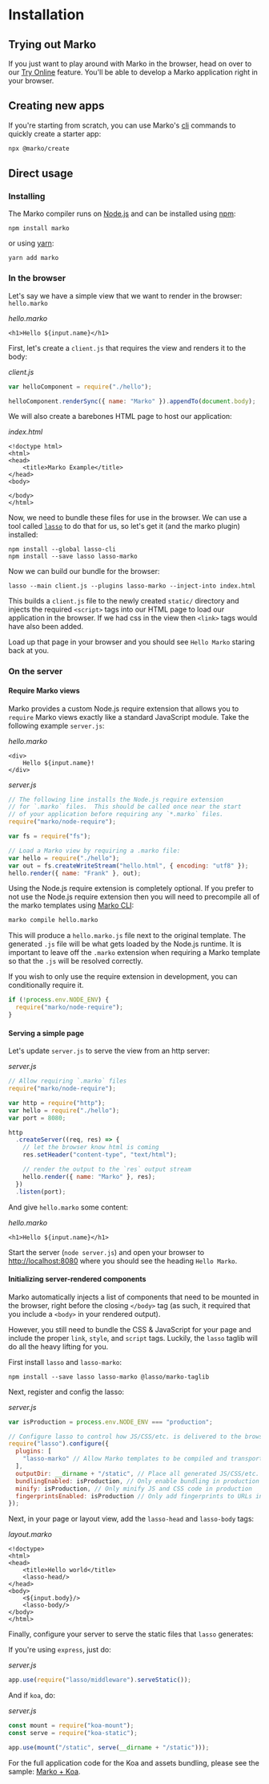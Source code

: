 # Installation

## Trying out Marko

If you just want to play around with Marko in the browser, head on over to our [Try Online](https://markojs.com/try-online) feature. You'll be able to develop a Marko application right in your browser.

## Creating new apps

If you're starting from scratch, you can use Marko's [cli](https://github.com/marko-js/cli) commands to quickly create a starter app:

```bash
npx @marko/create
```

## Direct usage

### Installing

The Marko compiler runs on [Node.js](https://nodejs.org/) and can be installed using [npm](https://www.npmjs.com/package/marko):

```
npm install marko
```

or using [yarn](https://yarnpkg.com):

```
yarn add marko
```

### In the browser

Let's say we have a simple view that we want to render in the browser: `hello.marko`

_hello.marko_

```marko
<h1>Hello ${input.name}</h1>
```

First, let's create a `client.js` that requires the view and renders it to the body:

_client.js_

```js
var helloComponent = require("./hello");

helloComponent.renderSync({ name: "Marko" }).appendTo(document.body);
```

We will also create a barebones HTML page to host our application:

_index.html_

```
<!doctype html>
<html>
<head>
    <title>Marko Example</title>
</head>
<body>

</body>
</html>
```

Now, we need to bundle these files for use in the browser. We can use a tool called [`lasso`](https://github.com/lasso-js/lasso) to do that for us, so let's get it (and the marko plugin) installed:

```
npm install --global lasso-cli
npm install --save lasso lasso-marko
```

Now we can build our bundle for the browser:

```
lasso --main client.js --plugins lasso-marko --inject-into index.html
```

This builds a `client.js` file to the newly created `static/` directory and injects the required `<script>` tags into our HTML page to load our application in the browser. If we had css in the view then `<link>` tags would have also been added.

Load up that page in your browser and you should see `Hello Marko` staring back at you.

### On the server

#### Require Marko views

Marko provides a custom Node.js require extension that allows you to `require` Marko views exactly like a standard JavaScript module. Take the following example `server.js`:

_hello.marko_

```marko
<div>
    Hello ${input.name}!
</div>
```

_server.js_

```js
// The following line installs the Node.js require extension
// for `.marko` files.  This should be called once near the start
// of your application before requiring any `*.marko` files.
require("marko/node-require");

var fs = require("fs");

// Load a Marko view by requiring a .marko file:
var hello = require("./hello");
var out = fs.createWriteStream("hello.html", { encoding: "utf8" });
hello.render({ name: "Frank" }, out);
```

Using the Node.js require extension is completely optional. If you prefer to not use the Node.js require extension then you will need to precompile all of the marko templates using [Marko CLI](https://github.com/marko-js/cli):

```bash
marko compile hello.marko
```

This will produce a `hello.marko.js` file next to the original template. The generated `.js` file will be what gets loaded by the Node.js runtime. It is important to leave off the `.marko` extension when requiring a Marko template so that the `.js` will be resolved correctly.

If you wish to only use the require extension in development, you can conditionally require it.

```js
if (!process.env.NODE_ENV) {
  require("marko/node-require");
}
```

#### Serving a simple page

Let's update `server.js` to serve the view from an http server:

_server.js_

```js
// Allow requiring `.marko` files
require("marko/node-require");

var http = require("http");
var hello = require("./hello");
var port = 8080;

http
  .createServer((req, res) => {
    // let the browser know html is coming
    res.setHeader("content-type", "text/html");

    // render the output to the `res` output stream
    hello.render({ name: "Marko" }, res);
  })
  .listen(port);
```

And give `hello.marko` some content:

_hello.marko_

```marko
<h1>Hello ${input.name}</h1>
```

Start the server (`node server.js`) and open your browser to [http://localhost:8080](http://localhost:8080) where you should see the heading `Hello Marko`.

#### Initializing server-rendered components

Marko automatically injects a list of components that need to be mounted in the browser, right before the closing `</body>` tag (as such, it required that you include a `<body>` in your rendered output).

However, you still need to bundle the CSS & JavaScript for your page and include the proper `link`, `style`, and `script` tags. Luckily, the `lasso` taglib will do all the heavy lifting for you.

First install `lasso` and `lasso-marko`:

```
npm install --save lasso lasso-marko @lasso/marko-taglib
```

Next, register and config the lasso:

_server.js_

```js
var isProduction = process.env.NODE_ENV === "production";

// Configure lasso to control how JS/CSS/etc. is delivered to the browser
require("lasso").configure({
  plugins: [
    "lasso-marko" // Allow Marko templates to be compiled and transported to the browser
  ],
  outputDir: __dirname + "/static", // Place all generated JS/CSS/etc. files into the "static" dir
  bundlingEnabled: isProduction, // Only enable bundling in production
  minify: isProduction, // Only minify JS and CSS code in production
  fingerprintsEnabled: isProduction // Only add fingerprints to URLs in production
});
```

Next, in your page or layout view, add the `lasso-head` and `lasso-body` tags:

_layout.marko_

```marko
<!doctype>
<html>
<head>
    <title>Hello world</title>
    <lasso-head/>
</head>
<body>
    <${input.body}/>
    <lasso-body/>
</body>
</html>
```

Finally, configure your server to serve the static files that `lasso` generates:

If you're using `express`, just do:

_server.js_

```js
app.use(require("lasso/middleware").serveStatic());
```

And if `koa`, do:

_server.js_

```js
const mount = require("koa-mount");
const serve = require("koa-static");

app.use(mount("/static", serve(__dirname + "/static")));
```

For the full application code for the Koa and assets bundling, please see the sample: [Marko + Koa](https://github.com/marko-js/examples/tree/master/examples/koa).
